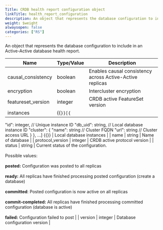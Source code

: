 ```yaml
---
Title: CRDB health report configuration object
linkTitle: health_report_configuration
description: An object that represents the database configuration to include in an Active-Active database health report.
weight: $weight
alwaysopen: false
categories: ["RS"]
---
```


An object that represents the database configuration to include in an Active-Active database health report.

| Name | Type/Value | Description |
|------|------------|-------------|
| causal_consistency | boolean | Enables causal consistency across Active-Active replicas |
| encryption | boolean | Intercluster encryption |
| featureset_version | integer | CRDB active FeatureSet version |
| instances | {{<code>}}[{
  "id": integer, // Unique instance ID
  "db_uid": string, // Local database instance ID
  "cluster": {
    "name": string // Cluster FQDN
    "url": string // Cluster access URL
  }
}, ...] {{</code>}} | Local database instances  |
| name | string | Name of database |
| protocol_version | integer | CRDB active protocol version |
| status | string | Current status of the configuration.<br></br>Possible values:<br></br>**posted:**  Configuration was posted to all replicas<br></br>**ready:** All replicas have finished processing posted configuration (create a database)<br></br>**committed**: Posted configuration is now active on all replicas<br></br>**commit-completed:** All replicas have finished processing committed configuration (database is active)<br></br>**failed:** Configuration failed to post |
| version | integer | Database configuration version |
